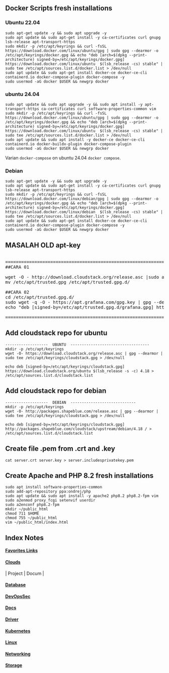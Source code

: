 ## Docker Scripts fresh installations
### Ubuntu 22.04
```
sudo apt-get update -y && sudo apt upgrade -y 
sudo apt update && sudo apt-get install -y ca-certificates curl gnupg lsb-release apt-transport-https 
sudo mkdir -p /etc/apt/keyrings && curl -fsSL https://download.docker.com/linux/ubuntu/gpg | sudo gpg --dearmor -o /etc/apt/keyrings/docker.gpg && echo "deb [arch=$(dpkg --print-architecture) signed-by=/etc/apt/keyrings/docker.gpg] https://download.docker.com/linux/ubuntu  $(lsb_release -cs) stable" | sudo tee /etc/apt/sources.list.d/docker.list > /dev/null
sudo apt update && sudo apt-get install docker-ce docker-ce-cli containerd.io docker-compose-plugin docker-compose -y 
sudo usermod -aG docker $USER && newgrp docker  
```

### ubuntu 24.04 
```
sudo apt update && sudo apt upgrade -y && sudo apt install -y apt-transport-https ca-certificates curl software-properties-common vim
sudo mkdir -p /etc/apt/keyrings && curl -fsSL https://download.docker.com/linux/ubuntu/gpg | sudo gpg --dearmor -o /etc/apt/keyrings/docker.gpg && echo "deb [arch=$(dpkg --print-architecture) signed-by=/etc/apt/keyrings/docker.gpg] https://download.docker.com/linux/ubuntu  $(lsb_release -cs) stable" | sudo tee /etc/apt/sources.list.d/docker.list > /dev/null
sudo apt update && sudo apt install -y docker-ce docker-ce-cli containerd.io docker-buildx-plugin docker-compose-plugin
sudo usermod -aG docker $USER && newgrp docker  
```
Varian `docker-compose` on ubuntu 24.04 `docker compose`.


### Debian
```
sudo apt-get update -y && sudo apt upgrade -y 
sudo apt update && sudo apt-get install -y ca-certificates curl gnupg lsb-release apt-transport-https 
sudo mkdir -p /etc/apt/keyrings && curl -fsSL https://download.docker.com/linux/debian/gpg | sudo gpg --dearmor -o /etc/apt/keyrings/docker.gpg && echo "deb [arch=$(dpkg --print-architecture) signed-by=/etc/apt/keyrings/docker.gpg] https://download.docker.com/linux/debian  $(lsb_release -cs) stable" | sudo tee /etc/apt/sources.list.d/docker.list > /dev/null
sudo apt update && sudo apt-get install docker-ce docker-ce-cli containerd.io docker-compose-plugin docker-compose -y 
sudo usermod -aG docker $USER && newgrp docker  
```






## MASALAH OLD apt-key
<pre>  
=========================================================================================
##CARA 01

wget -O - http://download.cloudstack.org/release.asc |sudo apt-key add -
mv /etc/apt/trusted.gpg /etc/apt/trusted.gpg.d/

##CARA 02
cd /etc/apt/trusted.gpg.d/
sudo wget -q -O - https://apt.grafana.com/gpg.key | gpg --dearmor | sudo tee /etc/apt/trusted.gpg.d/grafana.gpg >/dev/null
echo "deb [signed-by=/etc/apt/trusted.gpg.d/grafana.gpg] https://apt.grafana.com stable main" | sudo tee /etc/apt/sources.list.d/grafana.list

=========================================================================================
</pre>

## Add cloudstack repo for ubuntu
```
-------------------  UBUNTU  -----------------------------------
mkdir -p /etc/apt/keyrings
wget -O- https://download.cloudstack.org/release.asc | gpg --dearmor | sudo tee /etc/apt/keyrings/cloudstack.gpg > /dev/null

echo deb [signed-by=/etc/apt/keyrings/cloudstack.gpg] https://download.cloudstack.org/ubuntu $(lsb_release -s -c) 4.18 > /etc/apt/sources.list.d/cloudstack.list
```

## Add cloudstack repo for debian
```
-------------------  DEBIAN  -----------------------------
mkdir -p /etc/apt/keyrings
wget -O- http://packages.shapeblue.com/release.asc | gpg --dearmor | sudo tee /etc/apt/keyrings/cloudstack.gpg > /dev/null

echo deb [signed-by=/etc/apt/keyrings/cloudstack.gpg] http://packages.shapeblue.com/cloudstack/upstream/debian/4.18 / > /etc/apt/sources.list.d/cloudstack.list 
```
## Create file .pem from .crt and .key
```
cat server.crt server.key > server.includesprivatekey.pem
```

## Create Apache and PHP 8.2 fresh installations
```
sudo apt install software-properties-common 
sudo add-apt-repository ppa:ondrej/php
sudo apt update && sudo apt install -y apache2 php8.2 php8.2-fpm vim 
sudo a2enmod proxy_fcgi setenvif userdir
sudo a2enconf php8.2-fpm
mkdir ~/public_html
chmod 711 $HOME
chmod 755 ~/public_html
vim ~/public_html/index.html
```


## Index Notes

#### [Favorites Links](fav-url.md)

#### [Clouds]()
| Project | Docum | 

#### [Database](Database/)

#### [DevOpsSec]()

#### [Docs]()

#### [Driver]()

#### [Kubernetes]()

#### [Linux]()

#### [Networking]()

#### [Storage]()

#### []()





